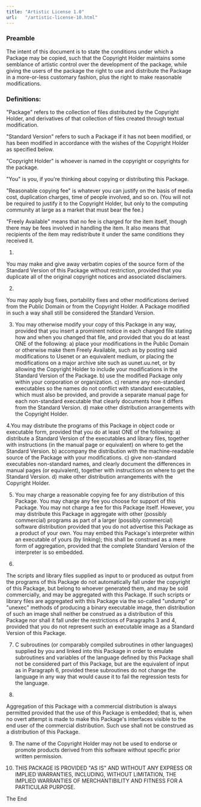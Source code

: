 ```yaml
---
title: "Artistic License 1.0"
url:   "/artistic-license-10.html"
---
```

### Preamble

The intent of
this document is to state the conditions under which a
Package may be copied, such that the Copyright Holder
maintains some semblance of artistic control over the
development of the package, while giving the users of the
package the right to use and distribute the Package in a
more-or-less customary fashion, plus the right to make
reasonable modifications.

### Definitions:

"Package" refers to the collection of files
distributed by the Copyright Holder, and derivatives of that
collection of files created through textual modification.

"Standard
Version" refers to such a Package if it has not been
modified, or has been modified in accordance with the wishes
of the Copyright Holder as specified below.

"Copyright
Holder" is whoever is named in the copyright or copyrights
for the package.

"You" is you, if you're thinking
about copying or distributing this Package.

"Reasonable
copying fee" is whatever you can justify on the basis of
media cost, duplication charges, time of people involved,
and so on. (You will not be required to justify it to the
Copyright Holder, but only to the computing community at
large as a market that must bear the fee.)

"Freely
Available" means that no fee is charged for the item itself,
though there may be fees involved in handling the item. It
also means that recipients of the item may redistribute it
under the same conditions they received it.

1.
You may make and give away verbatim copies of the source
form of the Standard Version of this Package without
restriction, provided that you duplicate all of the original
copyright notices and associated disclaimers.

2.
You may apply bug fixes, portability fixes and other
modifications derived from the Public Domain or from the
Copyright Holder. A Package modified in such a way shall
still be considered the Standard Version.

3. You
may otherwise modify your copy of this Package in any way,
provided that you insert a prominent notice in each changed
file stating how and when you changed that file, and
provided that you do at least ONE of the following:
a)
place your modifications in the Public Domain or otherwise
make them Freely Available, such as by posting said
modifications to Usenet or an equivalent medium, or placing
the modifications on a major archive site such as
uunet.uu.net, or by allowing the Copyright Holder to include
your modifications in the Standard Version of the
Package.
b) use the modified Package only within your
corporation or organization.
c) rename any non-standard
executables so the names do not conflict with standard
executables, which must also be provided, and provide a
separate manual page for each non-standard executable that
clearly documents how it differs from the Standard
Version.
d) make other distribution arrangements with
the Copyright Holder.

4.You may distribute the
programs of this Package in object code or executable form,
provided that you do at least ONE of the following:
a)
distribute a Standard Version of the executables and library
files, together with instructions (in the manual page or
equivalent) on where to get the Standard Version.
b)
accompany the distribution with the machine-readable source
of the Package with your modifications.
c) give
non-standard executables non-standard names, and clearly
document the differences in manual pages (or equivalent),
together with instructions on where to get the Standard
Version.
d) make other distribution arrangements with
the Copyright Holder.

5. You may charge a
reasonable copying fee for any distribution of this Package.
You may charge any fee you choose for support of this
Package. You may not charge a fee for this Package itself.
However, you may distribute this Package in aggregate with
other (possibly commercial) programs as part of a larger
(possibly commercial) software distribution provided that
you do not advertise this Package as a product of your own.
You may embed this Package's interpreter within an
executable of yours (by linking); this shall be construed as
a mere form of aggregation, provided that the complete
Standard Version of the interpreter is so embedded.

6.
The scripts and library files supplied as input to or
produced as output from the programs of this Package do not
automatically fall under the copyright of this Package, but
belong to whoever generated them, and may be sold
commercially, and may be aggregated with this Package. If
such scripts or library files are aggregated with this
Package via the so-called "undump" or "unexec" methods of
producing a binary executable image, then distribution of
such an image shall neither be construed as a distribution
of this Package nor shall it fall under the restrictions of
Paragraphs 3 and 4, provided that you do not represent such
an executable image as a Standard Version of this
Package.

7. C subroutines (or comparably compiled
subroutines in other languages) supplied by you and linked
into this Package in order to emulate subroutines and
variables of the language defined by this Package shall not
be considered part of this Package, but are the equivalent
of input as in Paragraph 6, provided these subroutines do
not change the language in any way that would cause it to
fail the regression tests for the language.

8.
Aggregation of this Package with a commercial distribution
is always permitted provided that the use of this Package is
embedded; that is, when no overt attempt is made to make
this Package's interfaces visible to the end user of the
commercial distribution. Such use shall not be construed as
a distribution of this Package.

9. The name of
the Copyright Holder may not be used to endorse or promote
products derived from this software without specific prior
written permission.

10. THIS PACKAGE IS PROVIDED
"AS IS" AND WITHOUT ANY EXPRESS OR IMPLIED WARRANTIES,
INCLUDING, WITHOUT LIMITATION, THE IMPLIED WARRANTIES OF
MERCHANTIBILITY AND FITNESS FOR A PARTICULAR PURPOSE.

The
End
